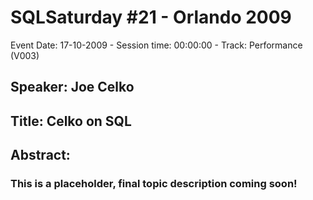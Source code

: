 # SQLSaturday #21 - Orlando 2009
Event Date: 17-10-2009 - Session time: 00:00:00 - Track: Performance (V003)
## Speaker: Joe Celko
## Title: Celko on SQL
## Abstract:
### This is a placeholder, final topic description coming soon!
